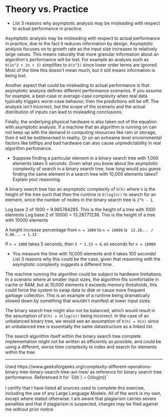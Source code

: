# Theory vs. Practice

- List 3 reasons why asymptotic analysis may be misleading with respect to
  actual performance in practice.

Asymptotic analysis may be misleading with respect to actual performance in practice, due to the fact it reduces information by design. Asymptotic analysis focuses on te growth rate as the input size increases to relatively large values. This means naturally that more granular information about an algorithm's performance will be lost. For example an analysis such as `O(1n^2 + 2n + 3)` simplifies to `O(n^2)` since lower order terms are ignored. Most of the time this doesn't mean much, but it still means information is being lost.

Another aspect that could be misleading to actual performance is that asymptotic analysis defines different performance scenarios. If you assume for example, a best-case
or average-case complexity when real data typically triggers worst-case behavior, then the predictions will be off. The analysis isn't incorrect, but the
scope of the scenario and the actual distribution of inputs can lead to misleading conclusions.

Finally, the underlying physical hardware is also taken out of the equation with asymptotic analysis. If a machine that an algorithm is running on can not keep up with the demand in computing resources like ram or storage, then it will be bottlenecked in reality. Or on an extreame level enviornmental factors like bitflips and bad hardware can also cause unpredictability in real algorithm perfomance.

- Suppose finding a particular element in a binary search tree with 1,000
  elements takes 5 seconds. Given what you know about the asymptotic complexity
  of search in a binary search tree, how long would you guess finding the same
  element in a search tree with 10,000 elements takes? Explain your reasoning.

A binary search tree has an asymptotic complexity of `O(h)` where `h` is the height of the tree such that then the runtime is `O(log(n))` to search for an element, since the number of nodes in the binary search tree is `2^h - 1`.

Log base 2 of 1000 = 9.965784285. This is the height of a tree with 1000 elements
Log base 2 of 10000 = 13.28771238. This is the height of a tree with 10000 elements

A height increase percentage from `n = 1000` to `n = 10000` is ` 13.28... / 9.96... = 1.33`

If `n = 1000` takes 5 seconds, then `5 * 1.33 = 6.65` seconds for `n = 10000`

- You measure the time with 10,000 elements and it takes 100 seconds! List 3
  reasons why this could be the case, given that reasoning with the asymptotic
  complexity suggests a different time.

The machine running the algorithm could be subject to hardware limitations. In a scenario where at smaller input sizes, the algorithm fits comfortable in cache or RAM, but at 10,000 elements it exceeds memory thresholds, this could force the system to swap data to disk or cause more frequent garbage collection. This is an example of
a runtime being dramatically slowed down by something that wouldn't manifest at lower input sizes.

The binary search tree might also not be balanced, which would result in the assumption of `O(h) = O(log(n))` being incorrect. In the case of an unbalanced
binary tree, we would see an assumption of `O(h) = O(n)` since an unbalanced tree is essentially the same datastructure as a linked list. 

The search algorithm itself within the binary search tree complete implementation might not be written as efficiently as possible, and could be using a different, worse time complexity to index and search for elements within the tree.

<hr>
Used https://www.geeksforgeeks.org/complexity-different-operations-binary-tree-binary-search-tree-avl-tree/ as reference for binary search tree performance. Referenced it for `O(h`) = O(log(n))`
<br><br>
I certify that I have listed all sources used to complete this exercise, including the use of any Large Language Models. All of the work is my own, except where stated otherwise. I am aware that plagiarism carries severe penalties and that if plagiarism is suspected, charges may be filed against me without prior notice.
